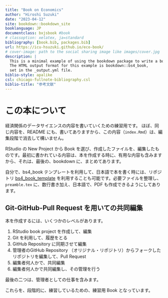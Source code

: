 ```yaml
--- 
title: "Book on Economics"
author: "Hiroshi Suzuki"
date: "2023-04-12"
site: bookdown::bookdown_site
booklanguage: JP
documentclass: bxjsbook #book
# classoption: xelatex, ja=standard
bibliography: [book.bib, packages.bib]
url: https://icu-hsuzuki.github.io/eco-book/
# cover-image: path to the social sharing image like images/cover.jpg
description: |
  This is a minimal example of using the bookdown package to write a book.
  The HTML output format for this example is bookdown::bs4_book,
  set in the _output.yml file.
biblio-style: apalike
csl: chicago-fullnote-bibliography.csl
biblio-title: "参考文献"
---
```

# この本について

経済関係のデータサイエンスの内容を書いていくための練習用です。
ほぼ、同じ内容を、README にも、書いてありますから、この内容（`index.Rmd`）は、編集段階で消去して構いません。

RStudio の New Project から Book を選び、作成したファイルを、編集したものです。最初に書かれている内容は、本を作成する時に、有用な内容も含みますから、それは、最後の、bookdown に、まとめてあります。

自分で、bs4_book テンプレートを利用して、日本語で本を書く時には、リポジトリ [
bs4_book_template](https://github.com/icu-hsuzuki/bs4_book_template) を利用することも可能です。必要ファイルを整理し、`preamble.tex` に、数行書き加え、日本語で、PDF も作成できるようにしてあります。

## Git-GitHub-Pull Request を用いての共同編集

本を作成するには、いくつかのレベルがあります。

1. RStudio book project を作成して、編集
2. Git を利用して、履歴をとる
3. GitHub Repository に同期させて編集
4. 管理者のGitHub Repository （オリジナル・リポジトリ）からフォークしたリポジトリを編集して、Pull Request
5. 編集者何人かで、共同編集
6. 編集者何人かで共同編集し、その管理を行う

最後の二つは、管理者としての仕事を含みます。

これらを、段階的に、練習しているための、練習用 Book となっています。
